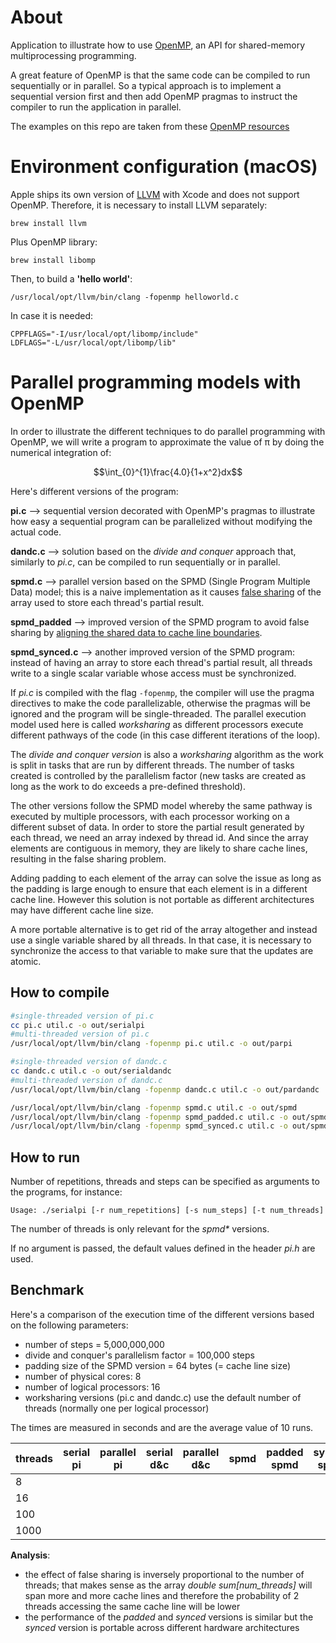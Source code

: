 # About

Application to illustrate how to use [OpenMP](https://en.wikipedia.org/wiki/OpenMP), an API for shared-memory multiprocessing programming.

A great feature of OpenMP is that the same code can be compiled to run sequentially or in parallel. So a typical approach is to implement a sequential version first and then add OpenMP pragmas to instruct the compiler to run the application in parallel.

The examples on this repo are taken from these [OpenMP resources](https://www.openmp.org/resources/tutorials-articles/)


# Environment configuration (macOS)

Apple ships its own version of [LLVM](https://llvm.org/) with Xcode and does not support OpenMP. Therefore, it is necessary to install LLVM separately:

```
brew install llvm
```

Plus OpenMP library:

```
brew install libomp
```

Then, to build a __'hello world'__:

```
/usr/local/opt/llvm/bin/clang -fopenmp helloworld.c
```

In case it is needed:

```
CPPFLAGS="-I/usr/local/opt/libomp/include"
LDFLAGS="-L/usr/local/opt/libomp/lib"
```

# Parallel programming models with OpenMP

In order to illustrate the different techniques to do parallel programming with OpenMP, we will write a program to approximate the value of π by doing the numerical integration of:

$$\int_{0}^{1}\frac{4.0}{1+x^2}dx$$

 
Here's different versions of the program:

__pi.c__ --> sequential version decorated with OpenMP's pragmas to illustrate how easy a sequential program can be parallelized without modifying the actual code.

__dandc.c__ --> solution based on the _divide and conquer_ approach that, similarly to _pi.c_, can be compiled to run sequentially or in parallel.

__spmd.c__ --> parallel version based on the SPMD (Single Program Multiple Data) model; this is a naive implementation as it causes [false sharing](https://en.wikipedia.org/wiki/False_sharing) of the array used to store each thread's partial result.

__spmd_padded__ --> improved version of the SPMD program to avoid false sharing by [aligning the shared data to cache line boundaries](http://www.catb.org/esr/structure-packing/).

__spmd_synced.c__ --> another improved version of the SPMD program: instead of having an array to store each thread's partial result, all threads write to a single scalar variable whose access must be synchronized. 


If _pi.c_ is compiled with the flag `-fopenmp`, the compiler will use the pragma directives to make the code parallelizable, otherwise the pragmas will be ignored and the program will be single-threaded. The parallel execution model used here is called _worksharing_ as different processors execute different pathways of the code (in this case different iterations of the loop).

The _divide and conquer version_ is also a _worksharing_ algorithm as the work is split in tasks that are run by different threads. The number of tasks created is controlled by the parallelism factor (new tasks are created as long as the work to do exceeds a pre-defined threshold).

The other versions follow the SPMD model whereby the same pathway is executed by multiple processors, with each processor working on a different subset of data. In order to store the partial result generated by each thread, we need an array indexed by thread id. And since the array elements are contiguous in memory, they are likely to share cache lines, resulting in the false sharing problem.

Adding padding to each element of the array can solve the issue as long as the padding is large enough to ensure that each element is in a different cache line. However this solution is not portable as different architectures may have different cache line size.

A more portable alternative is to get rid of the array altogether and instead use a single variable shared by all threads. In that case, it is necessary to synchronize the access to that variable to make sure that the updates are atomic.


## How to compile

```bash
#single-threaded version of pi.c
cc pi.c util.c -o out/serialpi
#multi-threaded version of pi.c
/usr/local/opt/llvm/bin/clang -fopenmp pi.c util.c -o out/parpi

#single-threaded version of dandc.c
cc dandc.c util.c -o out/serialdandc
#multi-threaded version of dandc.c
/usr/local/opt/llvm/bin/clang -fopenmp dandc.c util.c -o out/pardandc

/usr/local/opt/llvm/bin/clang -fopenmp spmd.c util.c -o out/spmd
/usr/local/opt/llvm/bin/clang -fopenmp spmd_padded.c util.c -o out/spmd_padded    
/usr/local/opt/llvm/bin/clang -fopenmp spmd_synced.c util.c -o out/spmd_synced
```

## How to run

Number of repetitions, threads and steps can be specified as arguments to the programs, for instance:

```
Usage: ./serialpi [-r num_repetitions] [-s num_steps] [-t num_threads]
```

The number of threads is only relevant for the _spmd*_ versions.

If no argument is passed, the default values defined in the header _pi.h_ are used.

## Benchmark

Here's a comparison of the execution time of the different versions based on the following parameters:

- number of steps = 5,000,000,000
- divide and conquer's parallelism factor = 100,000 steps
- padding size of the SPMD version = 64 bytes (= cache line size)
- number of physical cores: 8
- number of logical processors: 16
- worksharing versions (pi.c and dandc.c) use the default number of threads (normally one per logical processor)

The times are measured in seconds and are the average value of 10 runs.

<table>
    <thead>
        <tr>
            <th>threads</th>            
            <th>serial pi</th>
            <th>parallel pi</th>
            <th>serial d&c</th>
            <th>parallel d&c</th>
            <th>spmd</th>
            <th>padded spmd</th>
            <th>synced spmd</th>                                    
        </tr>
    </thead>
    <tbody>
        <tr>
            <td>8</td>
            <td rowspan=4></td>
            <td rowspan=4></td>
            <td rowspan=4></td>
            <td rowspan=4></td>
            <td></td>
            <td></td>
            <td></td>            
        </tr>
        <tr>
            <td>16</td>
            <td></td>
            <td></td>
            <td></td>
        </tr>
        <tr>
            <td>100</td>
            <td></td>
            <td></td>
            <td></td>
        </tr>
        <tr>
            <td>1000</td>
            <td></td>
            <td></td>
            <td></td>
        </tr>
    </tbody>
</table>


__Analysis__:

- the effect of false sharing is inversely proportional to the number of threads; that makes sense as the array _double sum[num_threads]_ will span more and more cache lines and therefore the probability of 2 threads accessing the same cache line will be lower
- the performance of the _padded_ and _synced_ versions is similar but the _synced_ version is portable across different hardware architectures
